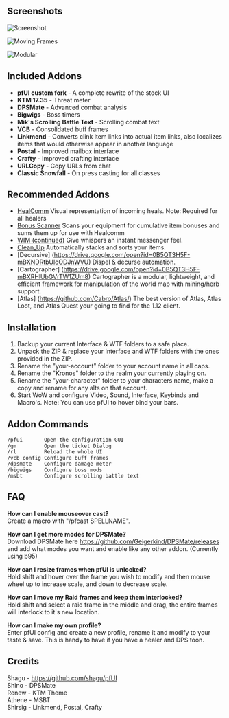 
## Screenshots
![Screenshot](http://i.imgur.com/YieZJsk.jpg)

![Moving Frames](http://i.imgur.com/LVEsKsw.jpg)

![Modular](http://i.imgur.com/jcNkVYZ.jpg)

## Included Addons
*  **pfUI custom fork** - A complete rewrite of the stock UI  
*  **KTM 17.35** - Threat meter     
*  **DPSMate** - Advanced combat analysis  
*  **Bigwigs** - Boss timers  
*  **Mik's Scrolling Battle Text** - Scrolling combat text  
*  **VCB** - Consolidated buff frames  
*  **Linkmend** - Converts clink item links into actual item links, also localizes items that would otherwise appear in another language  
*  **Postal** - Improved mailbox interface  
*  **Crafty** - Improved crafting interface  
*  **URLCopy** - Copy URLs from chat  
*  **Classic Snowfall** - On press casting for all classes  

## Recommended Addons
* [HealComm](https://github.com/Aviana/HealComm/releases) Visual representation of incoming heals. Note: Required for all healers
* [Bonus Scanner](http://www.vanilla-addons.com/dls/bonusscanner/) Scans your equipment for cumulative item bonuses and sums them up for use with Healcomm
* [WIM (continued)](https://github.com/shirsig/WIM) Give whispers an instant messenger feel.
* [Clean_Up](https://github.com/shirsig/Clean_Up) Automatically stacks and sorts your items.
* [Decursive] (https://drive.google.com/open?id=0B5QT3H5F-mBXNDRtbUloODJnWVU) Dispel & decurse automation.
* [Cartographer] (https://drive.google.com/open?id=0B5QT3H5F-mBXRHlUbGVrTW1ZUm8) Cartographer is a modular, lightweight, and efficient framework for manipulation of the world map with mining/herb support.
* [Atlas] (https://github.com/Cabro/Atlas/) The best version of Atlas, Atlas Loot, and Atlas Quest your going to find for the 1.12 client.

## Installation
1. Backup your current Interface & WTF folders to a safe place.
2. Unpack the ZIP & replace your Interface and WTF folders with the ones provided in the ZIP.
3. Rename the "your-account" folder to your account name in all caps.
4. Rename the "Kronos" folder to the realm your currently playing on.
5. Rename the "your-character" folder to your characters name, make a copy and rename for any alts on that account.
6. Start WoW and configure Video, Sound, Interface, Keybinds and Macro's.  Note: You can use pfUI to hover bind your bars.

## Addon Commands

    /pfui       Open the configuration GUI
    /gm         Open the ticket Dialog
    /rl         Reload the whole UI
    /vcb config Configure buff frames
	/dpsmate    Configure damage meter
	/bigwigs    Configure boss mods
	/msbt       Configure scrolling battle text

## FAQ

**How can I enable mouseover cast?**  
Create a macro with "/pfcast SPELLNAME".

**How can I get more modes for DPSMate?**  
Download DPSMate here https://github.com/Geigerkind/DPSMate/releases and add what modes you want and enable like any other addon.  (Currently using b95) 	

**How can I resize frames when pfUI is unlocked?**  
Hold shift and hover over the frame you wish to modify and then mouse wheel up to increase scale, and down to decrease scale.

**How can I move my Raid frames and keep them interlocked?**  
Hold shift and select a raid frame in the middle and drag, the entire frames will interlock to it's new location.

**How can I make my own profile?**  
Enter pfUI config and create a new profile, rename it and modify to your taste & save. This is handy to have if you have a healer and DPS toon.
	
## Credits

Shagu - https://github.com/shagu/pfUI  
Shino - DPSMate  
Renew - KTM Theme    
Athene - MSBT  
Shirsig - Linkmend, Postal, Crafty  






